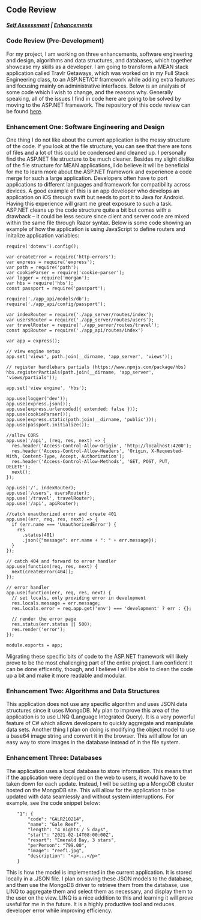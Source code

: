 ## Code Review

##### [Self Assessment](https://edwardhelmick.github.io/index.html) | [Enhancements](https://edwardhelmick.github.io/Enhancements.html)

### Code Review (Pre-Development)
For my project, I am working on three enhancements, software engineering and design, algorithms and data structures, and databases, which together showcase my skills as a developer. I am going to transform a MEAN stack application called Travlr Getaways, which was worked on in my Full Stack Engineering class, to an ASP.NET/C# framework while adding extra features and focusing mainly on administrative interfaces. Below is an analysis of some code which I wish to change, and the reasons why. Generally speaking, all of the issues I find in code here are going to be solved by moving to the ASP.NET framework. The repository of this code review can be found [here](https://github.com/edwardhelmick/CS465/settings/access). 

### Enhancement One: Software Engineering and Design

One thing I do not like about the current application is the messy structure of the code. If you look at the file structure, you can see that there are tons of files and a lot of this could be condensed and cleaned up. I personally find the ASP.NET file structure to be much cleaner. Besides my slight dislike of the file structure for MEAN applications, I do believe it will be beneficial for me to learn more about the ASP.NET framework and experience a code merge for such a large application. Developers often have to port applications to different languages and framework for compatibility across devices. A good example of this is an app developer who develops an application on iOS through swift but needs to port it to Java for Android. Having this experience will grant me great exposure to such a task. ASP.NET cleans up the code structure quite a bit but comes with a drawback – it could be less secure since client and server code are mixed within the same file through Razor syntax. Below is some code showing an example of how the application is using JavaScript to define routers and initalize application variables:

```
require('dotenv').config();

var createError = require('http-errors');
var express = require('express');
var path = require('path');
var cookieParser = require('cookie-parser');
var logger = require('morgan');
var hbs = require('hbs');
const passport = require('passport');

require('./app_api/models/db');
require('./app_api/config/passport');

var indexRouter = require('./app_server/routes/index');
var usersRouter = require('./app_server/routes/users');
var travelRouter = require('./app_server/routes/travel');
const apiRouter = require('./app_api/routes/index')

var app = express();

// view engine setup
app.set('views', path.join(__dirname, 'app_server', 'views'));

// register handlebars partials (https://www.npmjs.com/package/hbs)
hbs.registerPartials(path.join(__dirname, 'app_server', 'views/partials'));

app.set('view engine', 'hbs');

app.use(logger('dev'));
app.use(express.json());
app.use(express.urlencoded({ extended: false }));
app.use(cookieParser());
app.use(express.static(path.join(__dirname, 'public')));
app.use(passport.initialize());

//allow CORS
app.use('/api', (req, res, next) => {
  res.header('Access-Control-Allow-Origin', 'http://localhost:4200');
  res.header('Access-Control-Allow-Headers', 'Origin, X-Requested-With, Content-Type, Accept, Authorization');
  res.header('Access-Control-Allow-Methods', 'GET, POST, PUT, DELETE');
  next();
});

app.use('/', indexRouter);
app.use('/users', usersRouter);
app.use('/travel', travelRouter);
app.use('/api', apiRouter);

//catch unauthorized error and create 401
app.use((err, req, res, next) => {
  if (err.name === 'UnauthorizedError') {
    res
      .status(401)
      .json({"message": err.name + ": " + err.message});
  }
});

// catch 404 and forward to error handler
app.use(function(req, res, next) {
  next(createError(404));
});

// error handler
app.use(function(err, req, res, next) {
  // set locals, only providing error in development
  res.locals.message = err.message;
  res.locals.error = req.app.get('env') === 'development' ? err : {};

  // render the error page
  res.status(err.status || 500);
  res.render('error');
});

module.exports = app;
```
Migrating these specific bits of code to the ASP.NET framework will likely prove to be the most challenging part of the entire project. I am confident it can be done efficently, though, and I believe I will be able to clean the code up a bit and make it more readable and modular.

### Enhancement Two: Algorithms and Data Structures

This application does not use any specific algorithm and uses JSON data structures since it uses MongoDB. My plan to improve this area of the application is to use LINQ (Language Integrated Query). It is a very powerful feature of C# which allows developers to quickly aggregate and manipulate data sets. Another thing I plan on doing is modifying the object model to use a base64 image string and convert it in the browser. This will allow for an easy way to store images in the database instead of in the file system.
### Enhancement Three: Databases

The application uses a local database to store information. This means that if the application were deployed on the web to users, it would have to be taken down for each update. Instead, I will be setting up a MongoDB cluster hosted on the MongoDB site. This will allow for the application to be updated with data seamlessly and without system interruptions. For example, see the code snippet below:
```
    "1": {
        "code": "GALR210214",
        "name": "Gale Reef",
        "length": "4 nights / 5 days",
        "start": "2021-02-14T08:00:00Z",
        "resort": "Emerald Bay, 3 stars",
        "perPerson": "799.00",
        "image": "reef1.jpg",
        "description": "<p>...</p>"
    }
```
This is how the model is implemented in the current application. It is stored locally in a .JSON file. I plan on saving these JSON models to the database, and then use the MongoDB driver to retrieve them from the database, use LINQ to aggregate them and select them as necessary, and display them to the user on the view. LINQ is a nice addition to this and learning it will prove useful for me in the future. It is a highly productive tool and reduces developer error while improving efficiency. 
    

